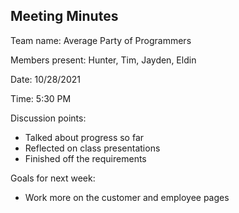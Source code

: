 ## Meeting Minutes

Team name: Average Party of Programmers

Members present: Hunter, Tim, Jayden, Eldin

Date: 10/28/2021

Time: 5:30 PM

Discussion points: 

* Talked about progress so far
* Reflected on class presentations
* Finished off the requirements

Goals for next week:

* Work more on the customer and employee pages